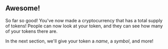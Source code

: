 ## Awesome!

So far so good! You've now made a cryptocurrency that has a total supply of tokens! People can now look at your token, and they can see how many of your tokens there are. 

In the next section, we'll give your token a *name*, a *symbol*, and more!